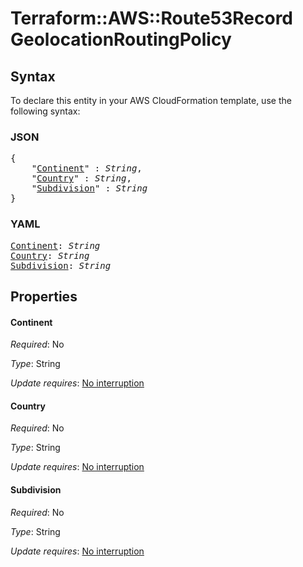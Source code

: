 # Terraform::AWS::Route53Record GeolocationRoutingPolicy

## Syntax

To declare this entity in your AWS CloudFormation template, use the following syntax:

### JSON

<pre>
{
    "<a href="#continent" title="Continent">Continent</a>" : <i>String</i>,
    "<a href="#country" title="Country">Country</a>" : <i>String</i>,
    "<a href="#subdivision" title="Subdivision">Subdivision</a>" : <i>String</i>
}
</pre>

### YAML

<pre>
<a href="#continent" title="Continent">Continent</a>: <i>String</i>
<a href="#country" title="Country">Country</a>: <i>String</i>
<a href="#subdivision" title="Subdivision">Subdivision</a>: <i>String</i>
</pre>

## Properties

#### Continent

_Required_: No

_Type_: String

_Update requires_: [No interruption](https://docs.aws.amazon.com/AWSCloudFormation/latest/UserGuide/using-cfn-updating-stacks-update-behaviors.html#update-no-interrupt)

#### Country

_Required_: No

_Type_: String

_Update requires_: [No interruption](https://docs.aws.amazon.com/AWSCloudFormation/latest/UserGuide/using-cfn-updating-stacks-update-behaviors.html#update-no-interrupt)

#### Subdivision

_Required_: No

_Type_: String

_Update requires_: [No interruption](https://docs.aws.amazon.com/AWSCloudFormation/latest/UserGuide/using-cfn-updating-stacks-update-behaviors.html#update-no-interrupt)

